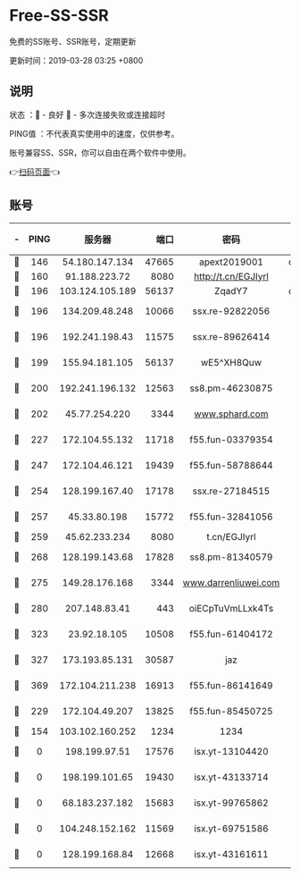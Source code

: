 # Free-SS-SSR

免费的SS账号、SSR账号，定期更新

更新时间：2019-03-28 03:25 +0800

## 说明

状态     ：🙂 - 良好 🙁 - 多次连接失败或连接超时

PING值   ：不代表真实使用中的速度，仅供参考。

账号兼容SS、SSR，你可以自由在两个软件中使用。

👉[扫码页面](https://liesauer.github.io/Free-SS-SSR/)👈

## 账号

|-|PING|服务器|端口|密码|加密方式|区域|
|:----:|:----:|:-----:|-----:|:----:|:----:|:----:|
|🙂|146|54.180.147.134|47665|apext2019001|chacha20|KR|
|🙂|160|91.188.223.72|8080|http://t.cn/EGJIyrl|rc4-md5|RU|
|🙂|196|103.124.105.189|56137|ZqadY7|chacha20|US|
|🙂|196|134.209.48.248|10066|ssx.re-92822056|aes-256-cfb|US|
|🙂|196|192.241.198.43|11575|ssx.re-89626414|aes-256-cfb|US|
|🙂|199|155.94.181.105|56137|wE5^XH8Quw|aes-256-cfb|US|
|🙂|200|192.241.196.132|12563|ss8.pm-46230875|aes-256-cfb|US|
|🙂|202|45.77.254.220|3344|www.sphard.com|aes-256-cfb|SG|
|🙂|227|172.104.55.132|11718|f55.fun-03379354|aes-256-cfb|SG|
|🙂|247|172.104.46.121|19439|f55.fun-58788644|aes-256-cfb|SG|
|🙂|254|128.199.167.40|17178|ssx.re-27184515|aes-256-cfb|SG|
|🙂|257|45.33.80.198|15772|f55.fun-32841056|aes-256-cfb|US|
|🙂|259|45.62.233.234|8080|t.cn/EGJIyrl|rc4-md5|CA|
|🙂|268|128.199.143.68|17828|ss8.pm-81340579|aes-256-cfb|SG|
|🙂|275|149.28.176.168|3344|www.darrenliuwei.com|aes-256-cfb|AU|
|🙂|280|207.148.83.41|443|oiECpTuVmLLxk4Ts|aes-256-cfb|AU|
|🙂|323|23.92.18.105|10508|f55.fun-61404172|aes-256-cfb|US|
|🙂|327|173.193.85.131|30587|jaz|aes-256-cfb|US|
|🙂|369|172.104.211.238|16913|f55.fun-86141649|aes-256-cfb|US|
|🙂|229|172.104.49.207|13825|f55.fun-85450725|aes-256-cfb|SG|
|🙁|154|103.102.160.252|1234|1234|rc4-md5|JP|
|🙁|0|198.199.97.51|17576|isx.yt-13104420|aes-256-cfb|US|
|🙁|0|198.199.101.65|19430|isx.yt-43133714|aes-256-cfb|US|
|🙁|0|68.183.237.182|15683|isx.yt-99765862|aes-256-cfb|SG|
|🙁|0|104.248.152.162|11569|isx.yt-69751586|aes-256-cfb|SG|
|🙁|0|128.199.168.84|12668|isx.yt-43161611|aes-256-cfb|SG|
